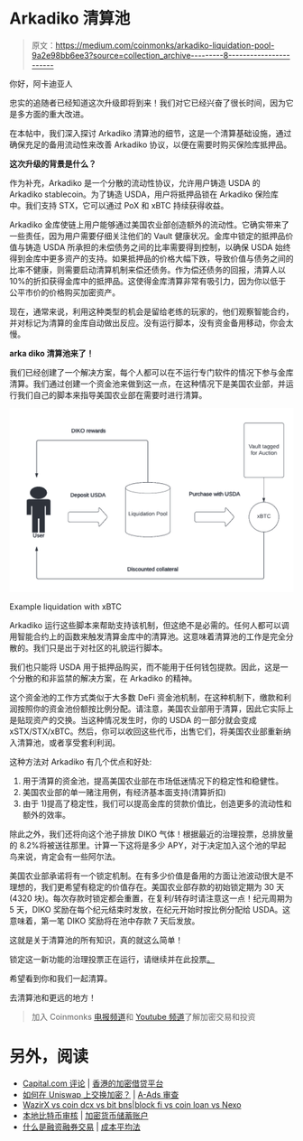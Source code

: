 # Arkadiko 清算池

> 原文：<https://medium.com/coinmonks/arkadiko-liquidation-pool-9a2e98bb6ee3?source=collection_archive---------8----------------------->

你好，阿卡迪亚人

忠实的追随者已经知道这次升级即将到来！我们对它已经兴奋了很长时间，因为它是多方面的重大改进。

在本帖中，我们深入探讨 Arkadiko 清算池的细节，这是一个清算基础设施，通过确保充足的备用流动性来改善 Arkadiko 协议，以便在需要时购买保险库抵押品。

**这次升级的背景是什么？**

作为补充，Arkadiko 是一个分散的流动性协议，允许用户铸造 USDA 的 Arkadiko stablecoin。为了铸造 USDA，用户将抵押品锁在 Arkadiko 保险库中。我们支持 STX，它可以通过 PoX 和 xBTC 持续获得收益。

Arkadiko 金库使链上用户能够通过美国农业部创造额外的流动性。它确实带来了一些责任，因为用户需要仔细关注他们的 Vault 健康状况。金库中锁定的抵押品价值与铸造 USDA 所承担的未偿债务之间的比率需要得到控制，以确保 USDA 始终得到金库中更多资产的支持。如果抵押品的价格大幅下跌，导致价值与债务之间的比率不健康，则需要启动清算机制来偿还债务。作为偿还债务的回报，清算人以 10%的折扣获得金库中的抵押品。这使得金库清算非常有吸引力，因为你以低于公平市价的价格购买加密资产。

现在，通常来说，利用这种类型的机会是留给老练的玩家的，他们观察智能合约，并对标记为清算的金库自动做出反应。没有运行脚本，没有资金备用移动，你会太慢。

**arka diko 清算池来了！**

我们已经创建了一个解决方案，每个人都可以在不运行专门软件的情况下参与金库清算。我们通过创建一个资金池来做到这一点，在这种情况下是美国农业部，并运行我们自己的脚本来指导美国农业部在需要时进行清算。

![](img/b345e1c6f50910a5872753a0afb114cd.png)

Example liquidation with xBTC

Arkadiko 运行这些脚本来帮助支持该机制，但这绝不是必需的。任何人都可以调用智能合约上的函数来触发清算金库中的清算池。这意味着清算池的工作是完全分散的。我们只是出于对社区的礼貌运行脚本。

我们也只能将 USDA 用于抵押品购买，而不能用于任何钱包提款。因此，这是一个分散的和非监禁的解决方案，在 Arkadiko 的精神。

这个资金池的工作方式类似于大多数 DeFi 资金池机制，在这种机制下，缴款和利润按照你的资金池份额按比例分配。请注意，美国农业部用于清算，因此它实际上是贴现资产的交换。当这种情况发生时，你的 USDA 的一部分就会变成 xSTX/STX/xBTC。然后，你可以收回这些代币，出售它们，将美国农业部重新纳入清算池，或者享受套利利润。

这种方法对 Arkadiko 有几个优点和好处:

1.  用于清算的资金池，提高美国农业部在市场低迷情况下的稳定性和稳健性。
2.  美国农业部的单一赌注用例，有经济基本面支持(清算折扣)
3.  由于 1)提高了稳定性，我们可以提高金库的贷款价值比，创造更多的流动性和额外的效率。

除此之外，我们还将向这个池子排放 DIKO 气体！根据最近的治理投票，总排放量的 8.2%将被送往那里。计算一下这将是多少 APY，对于决定加入这个池的早起鸟来说，肯定会有一些阿尔法。

美国农业部承诺将有一个锁定机制。在有多少价值是备用的方面让池波动很大是不理想的，我们更希望有稳定的价值存在。美国农业部存款的初始锁定期为 30 天(4320 块)。每次存款时锁定都会重置，在复利/转存时请注意这一点！纪元周期为 5 天，DIKO 奖励在每个纪元结束时发放，在纪元开始时按比例分配给 USDA。这意味着，第一笔 DIKO 奖励将在池中存款 7 天后发放。

这就是关于清算池的所有知识，真的就这么简单！

锁定这一新功能的治理投票正在运行，请继续并在此投票[。](https://app.arkadiko.finance/governance/11)

希望看到你和我们一起清算。

去清算池和更远的地方！

> 加入 Coinmonks [电报频道](https://t.me/coincodecap)和 [Youtube 频道](https://www.youtube.com/c/coinmonks/videos)了解加密交易和投资

# 另外，阅读

*   [Capital.com 评论](https://coincodecap.com/capital-com-review) | [香港的加密借贷平台](https://coincodecap.com/crypto-lending-hong-kong)
*   [如何在 Uniswap 上交换加密？](https://coincodecap.com/swap-crypto-on-uniswap) | [A-Ads 审查](https://coincodecap.com/a-ads-review)
*   [WazirX vs coin dcx vs bit bns](/coinmonks/wazirx-vs-coindcx-vs-bitbns-149f4f19a2f1)|[block fi vs coin loan vs Nexo](/coinmonks/blockfi-vs-coinloan-vs-nexo-cb624635230d)
*   [本地比特币审核](/coinmonks/localbitcoins-review-6cc001c6ed56) | [加密货币储蓄账户](https://coincodecap.com/cryptocurrency-savings-accounts)
*   [什么是融资融券交易](https://coincodecap.com/margin-trading) | [成本平均法](https://coincodecap.com/dca)